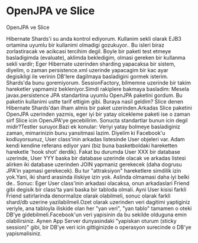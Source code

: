 # OpenJPA ve Slice


OpenJPA ve Slice



Hibernate Shards'i su anda kontrol ediyorum. Kullanim sekli olarak EJB3 ortamina uyumlu bir kullanimi olmadigi gozukuyor.. Bu isleri biraz zorlastiracak ve acikcasi tercihim degil. Boyle bir paketi test etmeye basladigimda (evaluate), aklimda bekledigim, olmasi gereken bir kullanma sekli vardir; Eger Hibernate uzerinden sharding yapacaksa bir sistem, diyelim, o zaman persistence.xml uzerinde yapacagim bir kac ayar degisikligi ile verinin DB'lere dagilmaya basladigini gormek isterim. Shards'da bunu goremiyorum. SessionFactory, bilmemne uzerinde bir takim hareketler yapmamiz bekleniyor.Simdi rakiplere bakmaya basladim: Mesela javax.persistence JPA standartina uyumlu OpenJPA paketini gordum. Bu paketin kullanimi ustte tarif ettigim gibi. Buraya nasil geldim? Slice denen Hibernate Shards'dan ilham almis bir paket uzerinden.Arkadas Slice paketini OpenJPA uzerinden yazmis, eger iyi bir yatay olcekleme paketi ise o zaman sirf Slice icin OpenJPA'ye gecebilirim. Sonucta standartlar bunun icin degil midir?Testler suruyor.Bazi ek konular: Veriyi yatay bolmeye basladiginiz zaman, mimarinizin bunu yansitmasi lazim. Diyelim ki Facebook'u kodluyorsunuz, User class'inin arkadas listesinde User objeleri var. Adam kendi kendine referans ediyor yani (biz buna basketboldaki hareketten hareketle 'hook shot' derdik). Fakat bu durumda User XXX bir database uzerinde, User YYY baska bir database uzerinde olacak ve arkadas listesi alirken iki database uzerinden JOIN yapmaniz gerekecek (daha dogrusu JPA'in yapmasi gerekecek). Bu tur "attraksiyon" hareketlere simdilik izin yok.Yani, iki shard arasinda iliskiye izin yok. Aslinda olmamasi daha iyi belki de.. Sonuc: Eger User class'inin arkadasi olacaksa, onun arkadaslari Friend gibi degisik bir class'ta yani baska bir tabloda olmali. Ayni User kisisi farkli Friend satirlarinda denormalize olarak olabilmeli, sonuc olarak farkli shard/db uzerine yazilabilmeli.Ozet olarak uzerinden veri dagitimi yaptiginiz veriyle, ana tabloyla iliskide olan her "yan veri", "yan tablo" tamamen o oteki DB'ye gidebilmeli.Facebook'un veri yapisinin da bu sekilde olduguna emin olabilirsiniz. Aynen App Server dunyasindaki "yapiskan oturum (sticky session)" gibi, bir DB'ye veri icin gittiginizde o operasyon surecinde o DB'ye yapismalisiniz.





